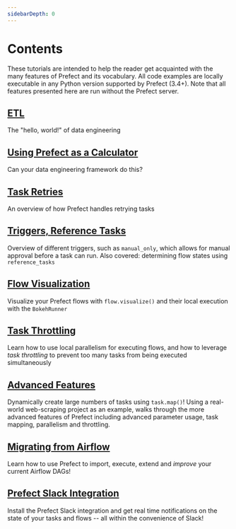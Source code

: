 ```yaml
---
sidebarDepth: 0
---
```


# Contents

These tutorials are intended to help the reader get acquainted with the many features of Prefect and its vocabulary.  All code examples
are locally executable in any Python version supported by Prefect (3.4+).  Note that all features presented here are run without
the Prefect server.

## [ETL](etl.md)
The "hello, world!" of data engineering

## [Using Prefect as a Calculator](calculator.md)
Can your data engineering framework do this?

## [Task Retries](task-retries.md)
An overview of how Prefect handles retrying tasks

## [Triggers, Reference Tasks](triggers-and-references.md)
Overview of different triggers, such as `manual_only`, which allows for manual approval before a task can run.  Also covered: determining flow states using `reference_tasks`

## [Flow Visualization](visualization.md)
Visualize your Prefect flows with `flow.visualize()` and their local execution with the `BokehRunner`

## [Task Throttling](throttling.md)<Badge text="advanced" type="warn"/><Badge text="0.3.2+"/>
Learn how to use local parallelism for executing flows, and how to leverage _task throttling_ to prevent too many tasks from being executed simultaneously

## [Advanced Features](advanced-mapping.md)<Badge text="advanced" type="warn"/><Badge text="0.3.2+"/>
Dynamically create large numbers of tasks using `task.map()`! Using a real-world web-scraping project as an example, walks through the more advanced features of Prefect including advanced parameter usage, task mapping, parallelism and throttling. 

## [Migrating from Airflow](airflow_migration.md)<Badge text="advanced" type="warn"/><Badge text="0.3.2+"/>
Learn how to use Prefect to import, execute, extend and _improve_ your current Airflow DAGs!

## [Prefect Slack Integration](slack-notifications.md)<Badge text="0.3.2+"/>
Install the Prefect Slack integration and get real time notifications on the state of your tasks and flows -- all within the convenience of Slack!
